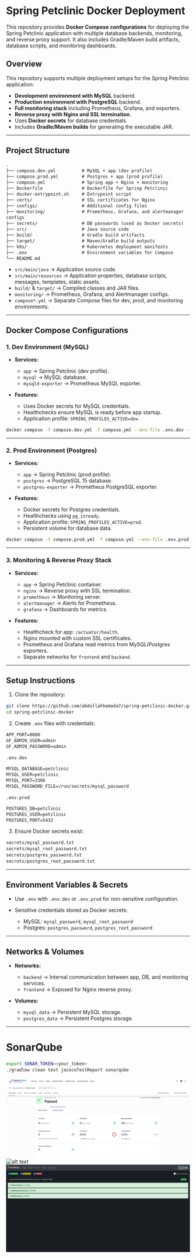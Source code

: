# Spring Petclinic Docker Deployment

This repository provides **Docker Compose configurations** for deploying the Spring Petclinic application with multiple database backends, monitoring, and reverse proxy support. It also includes Gradle/Maven build artifacts, database scripts, and monitoring dashboards.

## **Overview**

This repository supports multiple deployment setups for the Spring Petclinic application:

* **Development environment with MySQL** backend.
* **Production environment with PostgreSQL** backend.
* **Full monitoring stack** including Prometheus, Grafana, and exporters.
* **Reverse proxy with Nginx and SSL termination**.
* Uses **Docker secrets** for database credentials.
* Includes **Gradle/Maven builds** for generating the executable JAR.

---

## **Project Structure**

```
.
├── compose.dev.yml          # MySQL + app (dev profile)
├── compose.prod.yml         # Postgres + app (prod profile)
├── compose.yml              # Spring app + Nginx + monitoring
├── Dockerfile               # Dockerfile for Spring Petclinic
├── docker-entrypoint.sh     # Entrypoint script
├── certs/                   # SSL certificates for Nginx
├── configs/                 # Additional config files
├── monitoring/              # Prometheus, Grafana, and alertmanager configs
├── secrets/                 # DB passwords (used as Docker secrets)
├── src/                     # Java source code
├── build/                   # Gradle build artifacts
├── target/                  # Maven/Gradle build outputs
├── k8s/                     # Kubernetes deployment manifests
├── .env                     # Environment variables for Compose
└── README.md
```

* `src/main/java` → Application source code.
* `src/main/resources` → Application properties, database scripts, messages, templates, static assets.
* `build/` & `target/` → Compiled classes and JAR files.
* `monitoring/` → Prometheus, Grafana, and Alertmanager configs.
* `compose*.yml` → Separate Compose files for dev, prod, and monitoring environments.

---

## **Docker Compose Configurations**

### 1. Dev Environment (MySQL)

* **Services:**

  * `app` → Spring Petclinic (dev profile).
  * `mysql` → MySQL database.
  * `mysqld-exporter` → Prometheus MySQL exporter.

* **Features:**

  * Uses Docker secrets for MySQL credentials.
  * Healthchecks ensure MySQL is ready before app startup.
  * Application profile: `SPRING_PROFILES_ACTIVE=dev`.

```bash
docker compose -f compose.dev.yml -f compose.yml --env-file .env.dev --env-file .env up -d --build
```

---

### 2. Prod Environment (Postgres)

* **Services:**

  * `app` → Spring Petclinic (prod profile).
  * `postgres` → PostgreSQL 15 database.
  * `postgres-exporter` → Prometheus PostgreSQL exporter.

* **Features:**

  * Docker secrets for Postgres credentials.
  * Healthchecks using `pg_isready`.
  * Application profile: `SPRING_PROFILES_ACTIVE=prod`.
  * Persistent volume for database data.

```bash
docker compose -f compose.prod.yml -f compose.yml --env-file .env.prod --env-file .env up -d --build
```

---

### 3. Monitoring & Reverse Proxy Stack

* **Services:**

  * `app` → Spring Petclinic container.
  * `nginx` → Reverse proxy with SSL termination.
  * `prometheus` → Monitoring server.
  * `alertmanager` → Alerts for Prometheus.
  * `grafana` → Dashboards for metrics.

* **Features:**

  * Healthcheck for app: `/actuator/health`.
  * Nginx mounted with custom SSL certificates.
  * Prometheus and Grafana read metrics from MySQL/Postgres exporters.
  * Separate networks for `frontend` and `backend`.


---

## **Setup Instructions**

1. Clone the repository:

```bash
git clone https://github.com/abdullahhamada7/spring-petclinic-docker.git
cd spring-petclinic-docker
```

2. Create `.env` files with credentials:

```env
APP_PORT=8080
GF_ADMIN_USER=admin
GF_ADMIN_PASSWORD=admin
```
`.env.dev`
```env
MYSQL_DATABASE=petclinic
MYSQL_USER=petclinic
MYSQL_PORT=3306
MYSQL_PASSWORD_FILE=/run/secrets/mysql_password
```

`.env.prod`
```env
POSTGRES_DB=petclinic
POSTGRES_USER=petclinic
POSTGRES_PORT=5432
```

3. Ensure Docker secrets exist:

```bash
secrets/mysql_password.txt
secrets/mysql_root_password.txt
secrets/postgres_password.txt
secrets/postgres_root_password.txt
```
---

## **Environment Variables & Secrets**

* Use `.env` with `.env.dev` or `.env.prod` for non-sensitive configuration.
* Sensitive credentials stored as Docker secrets:

  * MySQL: `mysql_password`, `mysql_root_password`
  * Postgres: `postgres_password`, `postgres_root_password`

---

## **Networks & Volumes**

* **Networks:**

  * `backend` → Internal communication between app, DB, and monitoring services.
  * `frontend` → Exposed for Nginx reverse proxy.

* **Volumes:**

  * `mysql_data` → Persistent MySQL storage.
  * `postgres_data` → Persistent Postgres storage.

----

# SonarQube
```bash 
export SONAR_TOKEN=<your_token>
./gradlew clean test jacocoTestReport sonarqube
```

![alt text](sonarqube.png)
![alt text](<Screenshot 2025-08-23 at 20-52-54 Spring PetClinic – Overview - Grafana.png>) ![alt text](<Screenshot 2025-08-23 at 20-52-16 Prometheus Time Series Collection and Processing Server.png>)